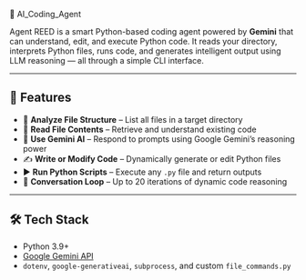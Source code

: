🧠 AI_Coding_Agent

Agent REED is a smart Python-based coding agent powered by **Gemini** that can understand, edit, and execute Python code. It reads your directory, interprets Python files, runs code, and generates intelligent output using LLM reasoning — all through a simple CLI interface.

---

## 🚀 Features

- 📁 **Analyze File Structure** – List all files in a target directory
- 📄 **Read File Contents** – Retrieve and understand existing code
- 🧠 **Use Gemini AI** – Respond to prompts using Google Gemini’s reasoning power
- ✍️ **Write or Modify Code** – Dynamically generate or edit Python files
- ▶️ **Run Python Scripts** – Execute any `.py` file and return outputs
- 🧵 **Conversation Loop** – Up to 20 iterations of dynamic code reasoning

---

## 🛠️ Tech Stack

- Python 3.9+
- [Google Gemini API](https://ai.google.dev)
- `dotenv`, `google-generativeai`, `subprocess`, and custom `file_commands.py`



